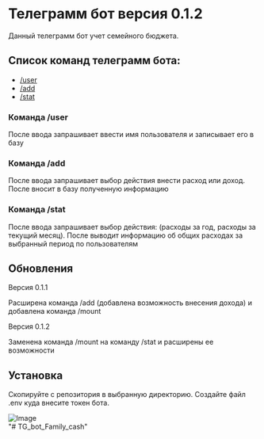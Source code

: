 <!DOCTYPE html>
<html lang="ru">
<head>
  <meta charset="UTF-8">
  <meta http-equiv="X-UA-Compatible" content="IE=edge">
  <meta name="viewport" content="width=device-width, initial-scale=1.0">
  <title>Readme.md</title>
  <link rel="stylesheet" href="CSS/style.css">
  <link rel="stylesheet" href="CSS/normalize.css">
</head>
<body>
  <div class="container">
    <h1 class="title">
      Телеграмм бот версия 0.1.2
    </h1>
    <p>
        Данный телеграмм бот учет семейного бюджета.
    </p>
    <h2>
        Список команд телеграмм бота:
    </h2>
        <ul>
        <li><a href="#p1">/user</a></li>
        <li><a href="#p2">/add</a></li>
        <li><a href="#p3">/stat</a></li>
        </ul>
    <h3 id="p1"> Команда /user</h3>
        <p> После ввода запрашивает ввести имя пользователя и записывает его в базу</p>
    <h3 id="p2"> Команда /add</h3>
        <p> После ввода запрашивает выбор действия внести расход или доход. После вносит в базу полученную информацию</p>
    <h3 id="p3"> Команда /stat</h3>
        <p> После ввода запрашивает выбор действия: (расходы за год, расходы за текущий месяц). 
            После выводит информацию об общих расходах за выбранный период по пользователям</p>
    <h2>    
        Обновления
    </h2>
        <div>
            <p> Версия 0.1.1</p>
            <p> Расширена команда /add (добавлена возможность внесения дохода) и добавлена команда /mount</p>
        </div>
        <div>
            <p> Версия 0.1.2</p>
            <p> Заменена команда /mount на команду /stat и расширены ее возможности</p>
        </div>
    <h2>    
        Установка
    </h2>
        <p>Скопируйте с репозитория в выбранную директорию. Создайте файл .env куда внесите токен бота.</p>
        <img src="Image/file_env.jpg" alt="Image">
  </div>
</body>
"# TG_bot_Family_cash" 
